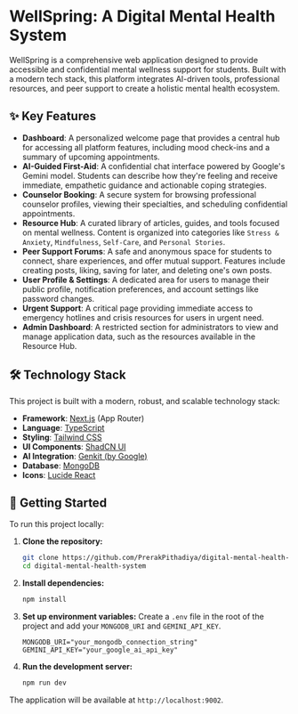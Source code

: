 # WellSpring: A Digital Mental Health System

WellSpring is a comprehensive web application designed to provide accessible and confidential mental wellness support for students. Built with a modern tech stack, this platform integrates AI-driven tools, professional resources, and peer support to create a holistic mental health ecosystem.

## ✨ Key Features

-   **Dashboard**: A personalized welcome page that provides a central hub for accessing all platform features, including mood check-ins and a summary of upcoming appointments.
-   **AI-Guided First-Aid**: A confidential chat interface powered by Google's Gemini model. Students can describe how they're feeling and receive immediate, empathetic guidance and actionable coping strategies.
-   **Counselor Booking**: A secure system for browsing professional counselor profiles, viewing their specialties, and scheduling confidential appointments.
-   **Resource Hub**: A curated library of articles, guides, and tools focused on mental wellness. Content is organized into categories like `Stress & Anxiety`, `Mindfulness`, `Self-Care`, and `Personal Stories`.
-   **Peer Support Forums**: A safe and anonymous space for students to connect, share experiences, and offer mutual support. Features include creating posts, liking, saving for later, and deleting one's own posts.
-   **User Profile & Settings**: A dedicated area for users to manage their public profile, notification preferences, and account settings like password changes.
-   **Urgent Support**: A critical page providing immediate access to emergency hotlines and crisis resources for users in urgent need.
-   **Admin Dashboard**: A restricted section for administrators to view and manage application data, such as the resources available in the Resource Hub.

## 🛠️ Technology Stack

This project is built with a modern, robust, and scalable technology stack:

-   **Framework**: [Next.js](https://nextjs.org/) (App Router)
-   **Language**: [TypeScript](https://www.typescriptlang.org/)
-   **Styling**: [Tailwind CSS](https://tailwindcss.com/)
-   **UI Components**: [ShadCN UI](https://ui.shadcn.com/)
-   **AI Integration**: [Genkit (by Google)](https://firebase.google.com/docs/genkit)
-   **Database**: [MongoDB](https://www.mongodb.com/)
-   **Icons**: [Lucide React](https://lucide.dev/)

## 🚀 Getting Started

To run this project locally:

1.  **Clone the repository:**
    ```bash
    git clone https://github.com/PrerakPithadiya/digital-mental-health-system.git
    cd digital-mental-health-system
    ```

2.  **Install dependencies:**
    ```bash
    npm install
    ```

3.  **Set up environment variables:**
    Create a `.env` file in the root of the project and add your `MONGODB_URI` and `GEMINI_API_KEY`.
    ```env
    MONGODB_URI="your_mongodb_connection_string"
    GEMINI_API_KEY="your_google_ai_api_key"
    ```

4.  **Run the development server:**
    ```bash
    npm run dev
    ```

The application will be available at `http://localhost:9002`.
